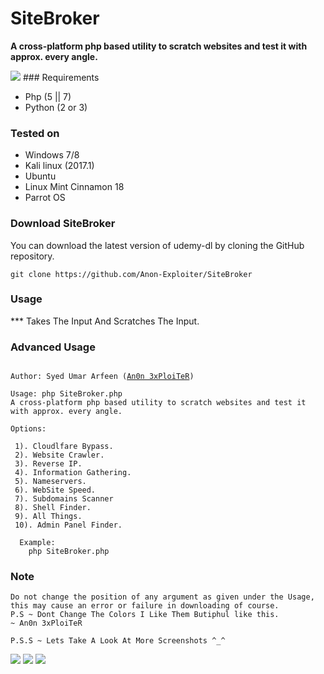 # SiteBroker
**A cross-platform php based utility to scratch websites and test it with approx. every angle.**

<img src="http://i.imgur.com/TCKlFau.jpg" />
### Requirements

- Php (5 || 7)
- Python (2 or 3)
	
### Tested on

- Windows 7/8
- Kali linux (2017.1)
- Ubuntu
- Linux Mint Cinnamon 18
- Parrot OS

	 
### Download SiteBroker

You can download the latest version of udemy-dl by cloning the GitHub repository.

	git clone https://github.com/Anon-Exploiter/SiteBroker


### Usage 

*** Takes The Input And Scratches The Input.

### Advanced Usage

<pre><code>
Author: Syed Umar Arfeen (<a href="https://facebook.com/An0n3xPloiTeR">An0n 3xPloiTeR</a>)

Usage: php SiteBroker.php
A cross-platform php based utility to scratch websites and test it with approx. every angle.

Options:

 1). Cloudlfare Bypass. 
 2). Website Crawler.
 3). Reverse IP.
 4). Information Gathering.
 5). Nameservers.
 6). WebSite Speed.
 7). Subdomains Scanner
 8). Shell Finder.
 9). All Things.
 10). Admin Panel Finder.
  
  Example:
	php SiteBroker.php
</code></pre>


### Note 
<pre><code>Do not change the position of any argument as given under the Usage, this may cause an error or failure in downloading of course.
P.S ~ Dont Change The Colors I Like Them Butiphul like this.
~ An0n 3xPloiTeR

P.S.S ~ Lets Take A Look At More Screenshots ^_^</code></pre>
<img src="http://i.imgur.com/kez7mXl.jpg">
<img src="http://i.imgur.com/Um8vW2A.jpg">
<img src="http://i.imgur.com/Qw9k11c.jpg">
